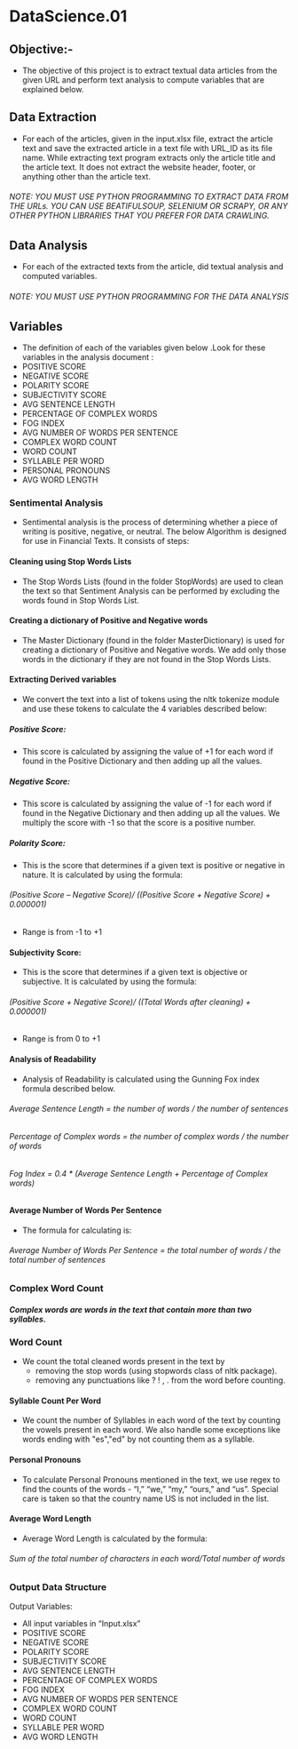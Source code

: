 # DataScience.01

## Objective:-
- The objective of this project is to extract textual data articles from the given URL and perform text analysis to compute variables that are explained below.
## Data Extraction
- For each of the articles, given in the input.xlsx file, extract the article text and save the extracted article in a text file with URL_ID as its file name. While extracting text program extracts only the article title and the article text. It does not extract the website header, footer, or anything other than the article text.

###### NOTE: YOU MUST USE PYTHON PROGRAMMING TO EXTRACT DATA FROM THE URLs. YOU CAN USE BEATIFULSOUP, SELENIUM OR SCRAPY, OR ANY OTHER PYTHON LIBRARIES THAT YOU PREFER FOR DATA CRAWLING. 

## Data Analysis
- For each of the extracted texts from the article, did textual analysis and computed variables.
###### NOTE: YOU MUST USE PYTHON PROGRAMMING FOR THE DATA ANALYSIS

## Variables
- The definition of each of the variables given below .Look for these variables in the analysis document :
- POSITIVE SCORE
- NEGATIVE SCORE
- POLARITY SCORE
- SUBJECTIVITY SCORE
- AVG SENTENCE LENGTH
- PERCENTAGE OF COMPLEX WORDS
- FOG INDEX
- AVG NUMBER OF WORDS PER SENTENCE
- COMPLEX WORD COUNT
- WORD COUNT
- SYLLABLE PER WORD
- PERSONAL PRONOUNS
- AVG WORD LENGTH
### Sentimental Analysis
- Sentimental analysis is the process of determining whether a piece of writing is positive, negative, or neutral. The below Algorithm is designed for use in Financial Texts. It consists of steps:
#### Cleaning using Stop Words Lists
- The Stop Words Lists (found in the folder StopWords) are used to clean the text so that Sentiment Analysis can be performed by excluding the words found in Stop Words List. 
#### Creating a dictionary of Positive and Negative words
- The Master Dictionary (found in the folder MasterDictionary) is used for creating a dictionary of Positive and Negative words. We add only those words in the dictionary if they are not found in the Stop Words Lists. 
#### Extracting Derived variables
- We convert the text into a list of tokens using the nltk tokenize module and use these tokens to calculate the 4 variables described below:
##### Positive Score:
- This score is calculated by assigning the value of +1 for each word if found in the Positive Dictionary and then adding up all the values.
##### Negative Score:
- This score is calculated by assigning the value of -1 for each word if found in the Negative Dictionary and then adding up all the values. We multiply the score with -1 so that the score is a positive number.
##### Polarity Score:
- This is the score that determines if a given text is positive or negative in nature. It is calculated by using the formula: 
###### (Positive Score – Negative Score)/ ((Positive Score + Negative Score) + 0.000001)
- Range is from -1 to +1
#### Subjectivity Score:
- This is the score that determines if a given text is objective or subjective. It is calculated by using the formula: 
###### (Positive Score + Negative Score)/ ((Total Words after cleaning) + 0.000001)
- Range is from 0 to +1

#### Analysis of Readability
- Analysis of Readability is calculated using the Gunning Fox index formula described below.
###### Average Sentence Length = the number of words / the number of sentences
###### Percentage of Complex words = the number of complex words / the number of words 
###### Fog Index = 0.4 * (Average Sentence Length + Percentage of Complex words)

#### Average Number of Words Per Sentence
- The formula for calculating is:
###### Average Number of Words Per Sentence = the total number of words / the total number of sentences

### Complex Word Count
##### Complex words are words in the text that contain more than two syllables.

### Word Count
- We count the total cleaned words present in the text by 
  - removing the stop words (using stopwords class of nltk package).
  - removing any punctuations like ? ! , . from the word before counting.

#### Syllable Count Per Word
- We count the number of Syllables in each word of the text by counting the vowels present in each word. We also handle some exceptions like words ending with "es","ed" by not counting them as a syllable.

#### Personal Pronouns
- To calculate Personal Pronouns mentioned in the text, we use regex to find the counts of the words - “I,” “we,” “my,” “ours,” and “us”. Special care is taken so that the country name US is not included in the list.

#### Average Word Length
- Average Word Length is calculated by the formula:
###### Sum of the total number of characters in each word/Total number of words

### Output Data Structure
Output Variables: 
- All input variables in “Input.xlsx”
- POSITIVE SCORE
- NEGATIVE SCORE
- POLARITY SCORE
- SUBJECTIVITY SCORE
- AVG SENTENCE LENGTH
- PERCENTAGE OF COMPLEX WORDS
- FOG INDEX
- AVG NUMBER OF WORDS PER SENTENCE
- COMPLEX WORD COUNT
- WORD COUNT
- SYLLABLE PER WORD
- AVG WORD LENGTH


